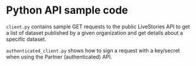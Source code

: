 # Python API sample code

```client.py``` contains sample GET requests to the public LiveStories API to get a list of 
 dataset published by a given organization and get details about a specific dataset.
 
 ```authenticated_client.py``` shows how to sign a request with a key/secret when using the
 Partner (authenticated) API. 
 
 